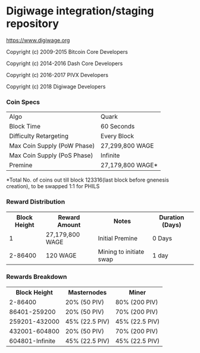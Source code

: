 Digiwage integration/staging repository
=====================================

https://www.digiwage.org

Copyright (c) 2009-2015 Bitcoin Core Developers

Copyright (c) 2014-2016 Dash Core Developers

Copyright (c) 2016-2017 PIVX Developers

Copyright (c) 2018 Digiwage Developers

### Coin Specs
<table>
<tr><td>Algo</td><td>Quark</td></tr>
<tr><td>Block Time</td><td>60 Seconds</td></tr>
<tr><td>Difficulty Retargeting</td><td>Every Block</td></tr>
<tr><td>Max Coin Supply (PoW Phase)</td><td>27,299,800 WAGE</td></tr>
<tr><td>Max Coin Supply (PoS Phase)</td><td>Infinite</td></tr>
<tr><td>Premine</td><td>27,179,800 WAGE*</td></tr>
</table>

*Total No. of coins out till block 123316(last block before gnenesis creation), to be swapped 1:1 for PHILS

### Reward Distribution

<table>
<tr><th>Block Height</th><th>Reward Amount</th><th>Notes</th><th>Duration (Days)</th></tr>
<tr><td>1</td><td>27,179,800 WAGE</td><td>Initial Premine</td><td>0 Days</td></tr>
<tr><td>2-86400</td><td>120 WAGE</td><td rowspan=2>Mining to initiate swap</td><td rowspan=2> 1 day </td></tr>
</table>

### Rewards Breakdown

<table>
<th>Block Height</th><th>Masternodes</th><th>Miner</th>
<tr><td>2-86400</td><td>20% (50 PIV)</td><td>80% (200 PIV)</td></tr>
<tr><td>86401-259200</td><td>20% (50 PIV)</td><td>70% (200 PIV)</td></tr>
<tr><td>259201-432000</td><td>45% (22.5 PIV)</td><td>45% (22.5 PIV)</td></tr>
<tr><td>432001-604800</td><td>20% (50 PIV)</td><td>70% (200 PIV)</td></tr>
<tr><td>604801-Infinite</td><td>45% (22.5 PIV)</td><td>45% (22.5 PIV)</td></tr>
</table>


